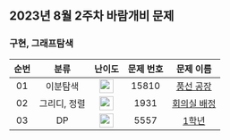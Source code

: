 ## 2023년 8월 2주차 바람개비 문제

### 구현, 그래프탐색

| 순번 | 분류 | 난이도 | 문제 번호 | 문제 이름 |
| :-----: | :-----: | :-----: | :-----: | :-----: |
| 01 | 이분탐색 | <img height="25px" width="25px" src="https://static.solved.ac/tier_small/9.svg"/> | 15810 | [풍선 공장](https://www.acmicpc.net/problem/15810) |
| 02 | 그리디, 정렬 | <img height="25px" width="25px" src="https://static.solved.ac/tier_small/10.svg"/> | 1931 | [회의실 배정](https://www.acmicpc.net/problem/1931) |
| 03 | DP | <img height="25px" width="25px" src="https://static.solved.ac/tier_small/11.svg"/> | 5557 | [1학년](https://www.acmicpc.net/problem/5557) |
